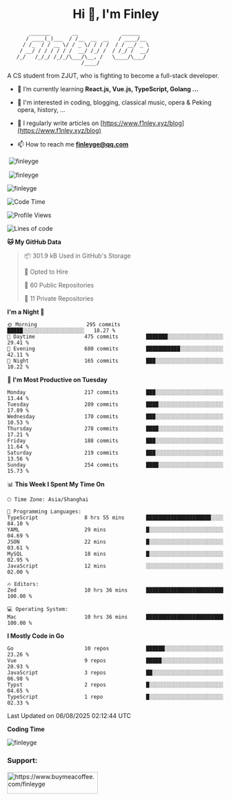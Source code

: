 <h1 align="center">Hi 👋, I'm Finley</h1>

```text
       _______       __              ______   
      / ____(_)___  / /__  __  __   / ____/__ 
     / /_  / / __ \/ / _ \/ / / /  / / __/ _ \
    / __/ / / / / / /  __/ /_/ /  / /_/ /  __/
   /_/   /_/_/ /_/_/\___/\__, /   \____/\___/
                        /____/                
```

<p align="left">

A CS student from ZJUT,
who is fighting to become a full-stack developer.

</p>

<p align="left">

- 🌱 I’m currently learning **React.js, Vue.js, TypeScript, Golang ...**

- 🧠 I'm interested in coding, blogging, classical music, opera & Peking opera, history, ...

- 📝 I regularly write articles on [https://www.f1nley.xyz/blog](https://www.f1nley.xyz/blog)

- 📫 How to reach me **finleyge@qq.com**

</p>

<p>&nbsp;<img align="center" src="https://github-readme-stats.vercel.app/api/top-langs/?username=finleyge&show_icons=true&locale=en&hide=javascript,html,tex" alt="finleyge" /></p>

<p>&nbsp;<img align="center" src="https://github-readme-stats.vercel.app/api?username=finleyge&show_icons=true&locale=en" alt="finleyge" /></p>

<p><img align="center" src="https://github-readme-streak-stats.herokuapp.com/?user=finleyge&" alt="finleyge" /></p>

<!--START_SECTION:waka-->
![Code Time](http://img.shields.io/badge/Code%20Time-2%2C265%20hrs%206%20mins-blue)

![Profile Views](http://img.shields.io/badge/Profile%20Views-0-blue)

![Lines of code](https://img.shields.io/badge/From%20Hello%20World%20I%27ve%20Written-1.2%20million%20lines%20of%20code-blue)

**🐱 My GitHub Data** 

> 📦 301.9 kB Used in GitHub's Storage 
 > 
> 💼 Opted to Hire
 > 
> 📜 60 Public Repositories 
 > 
> 🔑 11 Private Repositories 
 > 
**I'm a Night 🦉** 

```text
🌞 Morning                295 commits         █████░░░░░░░░░░░░░░░░░░░░   18.27 % 
🌆 Daytime                475 commits         ███████░░░░░░░░░░░░░░░░░░   29.41 % 
🌃 Evening                680 commits         ███████████░░░░░░░░░░░░░░   42.11 % 
🌙 Night                  165 commits         ███░░░░░░░░░░░░░░░░░░░░░░   10.22 % 
```
📅 **I'm Most Productive on Tuesday** 

```text
Monday                   217 commits         ███░░░░░░░░░░░░░░░░░░░░░░   13.44 % 
Tuesday                  289 commits         ████░░░░░░░░░░░░░░░░░░░░░   17.89 % 
Wednesday                170 commits         ███░░░░░░░░░░░░░░░░░░░░░░   10.53 % 
Thursday                 278 commits         ████░░░░░░░░░░░░░░░░░░░░░   17.21 % 
Friday                   188 commits         ███░░░░░░░░░░░░░░░░░░░░░░   11.64 % 
Saturday                 219 commits         ███░░░░░░░░░░░░░░░░░░░░░░   13.56 % 
Sunday                   254 commits         ████░░░░░░░░░░░░░░░░░░░░░   15.73 % 
```


📊 **This Week I Spent My Time On** 

```text
🕑︎ Time Zone: Asia/Shanghai

💬 Programming Languages: 
TypeScript               8 hrs 55 mins       █████████████████████░░░░   84.10 % 
YAML                     29 mins             █░░░░░░░░░░░░░░░░░░░░░░░░   04.69 % 
JSON                     22 mins             █░░░░░░░░░░░░░░░░░░░░░░░░   03.61 % 
MySQL                    18 mins             █░░░░░░░░░░░░░░░░░░░░░░░░   02.95 % 
JavaScript               12 mins             ░░░░░░░░░░░░░░░░░░░░░░░░░   02.00 % 

🔥 Editors: 
Zed                      10 hrs 36 mins      █████████████████████████   100.00 % 

💻 Operating System: 
Mac                      10 hrs 36 mins      █████████████████████████   100.00 % 
```

**I Mostly Code in Go** 

```text
Go                       10 repos            ██████░░░░░░░░░░░░░░░░░░░   23.26 % 
Vue                      9 repos             █████░░░░░░░░░░░░░░░░░░░░   20.93 % 
JavaScript               3 repos             ██░░░░░░░░░░░░░░░░░░░░░░░   06.98 % 
Typst                    2 repos             █░░░░░░░░░░░░░░░░░░░░░░░░   04.65 % 
TypeScript               1 repo              █░░░░░░░░░░░░░░░░░░░░░░░░   02.33 % 
```




 Last Updated on 06/08/2025 02:12:44 UTC
<!--END_SECTION:waka-->
**Coding Time**
<p>
       <img align="center" src="https://wakatime.com/share/@1f267603-cf28-47c9-a32c-2753500710e7/96d852e9-5832-42ff-acaa-a48a5371ba9d.svg" alt="finleyge" />
</p>

</p>


<h3 align="left">Support:</h3>

<p align="left">

<a href="https://www.buymeacoffee.com/finleyge"> <img align="left" src="https://cdn.buymeacoffee.com/buttons/v2/default-yellow.png" height="50" width="210" alt="https://www.buymeacoffee.com/finleyge" />

</a>
</p>
